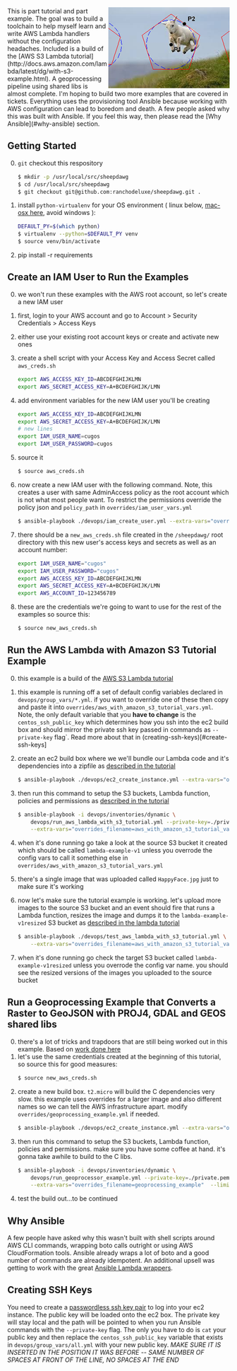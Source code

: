
<img align="right" src="images/jump.jpg"/>
This is part tutorial and part example. The goal was to build a toolchain to help myself learn and write AWS Lambda handlers without the configuration headaches. Included is a build of the [AWS S3 Lambda tutorial](http://docs.aws.amazon.com/lambda/latest/dg/with-s3-example.html). A geoprocessing pipeline using shared libs is almost complete. I'm hoping to build two more examples that are covered in tickets. Everything uses the provisioning tool Ansible because working with AWS configuration can lead to boredom and death. A few people asked why this was built with Ansible. If you feel this way, then please read the [Why Ansible](#why-ansible) section.

## Getting Started
0. `git` checkout this respository
    ```bash
    $ mkdir -p /usr/local/src/sheepdawg
    $ cd /usr/local/src/sheepdawg
    $ git checkout git@github.com:ranchodeluxe/sheepdawg.git .
    ```
0. install `python-virtualenv` for your OS environment ( linux below, [mac-osx here](http://www.marinamele.com/2014/05/install-python-virtualenv-virtualenvwrapper-mavericks.html), avoid windows ):

    ```bash
    DEFAULT_PY=$(which python)
    $ virtualenv --python=$DEFAULT_PY venv
    $ source venv/bin/activate
    ```
0. pip install -r requirements

## Create an IAM User to Run the Examples
0. we won't run these examples with the AWS root account, so let's create a new IAM user
0. first, login to your AWS account and go to Account > Security Credentials > Access Keys
0. either use your existing root account keys or create and activate new ones
0. create a shell script with your Access Key and Access Secret called `aws_creds.sh`

    ```bash
    export AWS_ACCESS_KEY_ID=ABCDEFGHIJKLMN
    export AWS_SECRET_ACCESS_KEY=A+BCDEFGHIJK/LMN
    ```

0. add environment variables for the new IAM user you'll be creating

    ```bash
    export AWS_ACCESS_KEY_ID=ABCDEFGHIJKLMN
    export AWS_SECRET_ACCESS_KEY=A+BCDEFGHIJK/LMN
    # new lines
    export IAM_USER_NAME=cugos
    export IAM_USER_PASSWORD=cugos
    ```
0. source it

    ```bash
    $ source aws_creds.sh
    ```
0. now create a new IAM user with the following command. Note, this creates a user with same AdminAccess policy as the root account which is not what most people want. To restrict the permissions override the policy json and `policy_path` in `overrides/iam_user_vars.yml`

    ```bash
    $ ansible-playbook ./devops/iam_create_user.yml --extra-vars="overrides_filename=iam_users"
    ```
0. there should be a `new_aws_creds.sh` file created in the `/sheepdawg/` root directory with this new user's access keys and secrets as well as an account number:

    ```bash
    export IAM_USER_NAME="cugos"
    export IAM_USER_PASSWORD="cugos"
    export AWS_ACCESS_KEY_ID=ABCDEFGHIJKLMN
    export AWS_SECRET_ACCESS_KEY=A+BCDEFGHIJK/LMN
    export AWS_ACCOUNT_ID=123456789
    ```
0. these are the credentials we're going to want to use for the rest of the examples so source this:

    ```bash
    $ source new_aws_creds.sh
    ```

## Run the AWS Lambda with Amazon S3 Tutorial Example
0. this example is a build of the [AWS S3 Lambda tutorial](http://docs.aws.amazon.com/lambda/latest/dg/with-s3-example.html)
0. this example is running off a set of default config variables declared in `devops/group_vars/*.yml`. if you want to override one of these then copy and paste it into `overrides/aws_with_amazon_s3_tutorial_vars.yml`. Note, the only default variable that you **have to change** is the `centos_ssh_public_key` which determines how you ssh into the ec2 build box and should mirror the private ssh key passed in commands as `--private-key` flag`. Read more about that in (creating-ssh-keys)[#create-ssh-keys]
0. create an ec2 build box where we we'll bundle our Lambda code and it's dependencies into a zipfile as [described in the tutorial](http://docs.aws.amazon.com/lambda/latest/dg/with-s3-example-deployment-pkg.html)
    ```bash
    $ ansible-playbook ./devops/ec2_create_instance.yml --extra-vars="overrides_filename=aws_with_amazon_s3_tutorial_vars"
    ```
0. then run this command to setup the S3 buckets, Lambda function, policies and permissions as [described in the tutorial](http://docs.aws.amazon.com/lambda/latest/dg/with-s3-example-deployment-pkg.html)

    ```bash
    $ ansible-playbook -i devops/inventories/dynamic \
        devops/run_aws_lambda_with_s3_tutorial.yml --private-key=./private.pem -u ec2-user \
        --extra-vars="overrides_filename=aws_with_amazon_s3_tutorial_vars" --limit="tag_Name_tutorial*ec2"
    ```
0. when it's done running go take a look at the source S3 bucket it created which should be called `lambda-example-v1` unless you overrode the config vars to call it something else in `overrides/aws_with_amazon_s3_tutorial_vars.yml`
0. there's a single image that was uploaded called `HappyFace.jpg` just to make sure it's working
0. now let's make sure the tutorial example is working. let's upload more images to the source S3 bucket and an event should fire that runs a Lambda function, resizes the image and dumps it to the `lambda-example-v1resized` S3 bucket as [described in the lambda tutorial](http://docs.aws.amazon.com/lambda/latest/dg/with-s3-example-configure-event-source.html)

    ```bash
    $ ansible-playbook ./devops/test_aws_lambda_with_s3_tutorial.yml \
        --extra-vars="overrides_filename=aws_with_amazon_s3_tutorial_vars"
    ```
0. when it's done running go check the target S3 bucket called `lambda-example-v1resized` unless you overrode the config var name. you should see the resized versions of the images you uploaded to the source bucket

## Run a Geoprocessing Example that Converts a Raster to GeoJSON with PROJ4, GDAL and GEOS shared libs
0. there's a lot of tricks and trapdoors that are still being worked out in this example. Based on [work done here](http://www.perrygeo.com/running-python-with-compiled-code-on-aws-lambda.html)
0. let's use the same credentials created at the beginning of this tutorial, so source this for good measures:
    ```bash
    $ source new_aws_creds.sh
    ```
0. create a new build box. `t2.micro` will build the C dependencies very slow. this example uses overrides for a larger image and also different names so we can tell the AWS infrastructure apart. modify `overrides/geoprocessing_example.yml` if needed.
    ```bash
    $ ansible-playbook ./devops/ec2_create_instance.yml --extra-vars="overrides_filename=geoprocessing_example"
    ```
0. then run this command to setup the S3 buckets, Lambda function, policies and permissions. make sure you have some coffee at hand. it's gonna take awhile to build to the C libs.
    ```bash
    $ ansible-playbook -i devops/inventories/dynamic \
        devops/run_geoprocessor_example.yml --private-key=./private.pem -u ec2-user \
        --extra-vars="overrides_filename=geoprocessing_example"  --limit="tag_Name_geoprocess*ec2"
    ```
0. test the build out...to be continued

## Why Ansible
A few people have asked why this wasn't built with shell scripts around AWS CLI commands, wrapping boto calls outright or using AWS CloudFormation tools. Ansible already wraps a lot of boto and a good number of commands are already idempotent. An additional upsell was getting to work with the great [Ansible Lambda wrappers](https://github.com/pjodouin/ansible-lambda).

## Creating SSH Keys
You need to create a [passwordless ssh key pair](http://www.linuxproblem.org/art_9.html) to log into your ec2 instance. The public key will be loaded onto the ec2 box. The private key will stay local and the path will be pointed to when you run Ansible commands with the `--private-key` flag. The only you have to do is `cat` your public key and then replace the  `centos_ssh_public_key` variable that exists in `devops/group_vars/all.yml` with your new public key. *MAKE SURE IT IS INSERTED IN THE POSITION IT WAS BEFORE -- SAME NUMBER OF SPACES AT FRONT OF THE LINE, NO SPACES AT THE END*
